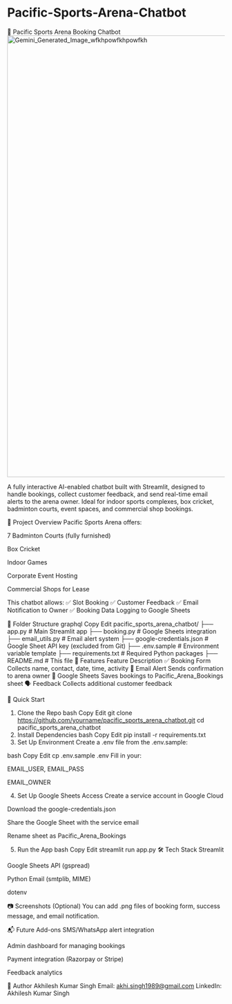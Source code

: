 # Pacific-Sports-Arena-Chatbot
🏸 Pacific Sports Arena Booking Chatbot
<img width="1024" height="1024" alt="Gemini_Generated_Image_wfkhpowfkhpowfkh" src="https://github.com/user-attachments/assets/96e10985-3379-4917-9ad6-682709ca211a" />

A fully interactive AI-enabled chatbot built with Streamlit, designed to handle bookings, collect customer feedback, and send real-time email alerts to the arena owner.
Ideal for indoor sports complexes, box cricket, badminton courts, event spaces, and commercial shop bookings.

📍 Project Overview
Pacific Sports Arena offers:

7 Badminton Courts (fully furnished)

Box Cricket

Indoor Games

Corporate Event Hosting

Commercial Shops for Lease

This chatbot allows:
✅ Slot Booking
✅ Customer Feedback
✅ Email Notification to Owner
✅ Booking Data Logging to Google Sheets

📁 Folder Structure
graphql
Copy
Edit
pacific_sports_arena_chatbot/
├── app.py                  # Main Streamlit app
├── booking.py              # Google Sheets integration
├── email_utils.py          # Email alert system
├── google-credentials.json # Google Sheet API key (excluded from Git)
├── .env.sample             # Environment variable template
├── requirements.txt        # Required Python packages
├── README.md               # This file
🔧 Features
Feature	Description
✅ Booking Form	Collects name, contact, date, time, activity
📧 Email Alert	Sends confirmation to arena owner
🧾 Google Sheets	Saves bookings to Pacific_Arena_Bookings sheet
🗣 Feedback	Collects additional customer feedback

🚀 Quick Start
1. Clone the Repo
bash
Copy
Edit
git clone https://github.com/yourname/pacific_sports_arena_chatbot.git
cd pacific_sports_arena_chatbot
2. Install Dependencies
bash
Copy
Edit
pip install -r requirements.txt
3. Set Up Environment
Create a .env file from the .env.sample:

bash
Copy
Edit
cp .env.sample .env
Fill in your:

EMAIL_USER, EMAIL_PASS

EMAIL_OWNER

4. Set Up Google Sheets Access
Create a service account in Google Cloud

Download the google-credentials.json

Share the Google Sheet with the service email

Rename sheet as Pacific_Arena_Bookings

5. Run the App
bash
Copy
Edit
streamlit run app.py
🛠️ Tech Stack
Streamlit

Google Sheets API (gspread)

Python Email (smtplib, MIME)

dotenv

📷 Screenshots (Optional)
You can add .png files of booking form, success message, and email notification.

📬 Future Add-ons
SMS/WhatsApp alert integration

Admin dashboard for managing bookings

Payment integration (Razorpay or Stripe)

Feedback analytics

👤 Author
Akhilesh Kumar Singh
Email: akhi.singh1989@gmail.com
LinkedIn: Akhilesh Kumar Singh

